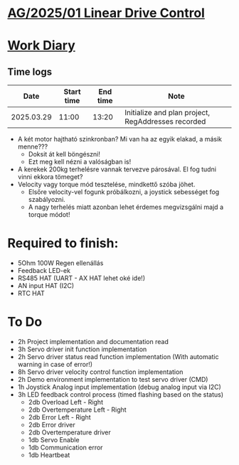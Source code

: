 [AG/2025/01 Linear Drive Control](../README.md)
===

# [Work Diary](/docs/work_diary.md)

## Time logs

| Date          | Start time    | End time  | Note                                                      |
| ---           | ---           | ---       | ---                                                       |
| 2025.03.29    | 11:00         | 13:20     | Initialize and plan project, RegAddresses recorded        | 


- A két motor hajtható szinkronban? Mi van ha az egyik elakad, a másik menne???
    - Doksit át kell böngészni!
    - Ezt meg kell nézni a valóságban is!
- A kerekek 200kg terhelésre vannak tervezve párosával. El fog tudni vinni ekkora tömeget?
- Velocity vagy torque mód tesztelése, mindkettő szóba jöhet.
    - Elsőre velocity-vel fogunk próbálkozni, a joystick sebességet fog szabályozni.
    - A nagy terhelés miatt azonban lehet érdemes megvizsgálni majd a torque módot!

# Required to finish:

- 5Ohm 100W Regen ellenállás
- Feedback LED-ek
- RS485 HAT (UART - AX HAT lehet oké ide!)
- AN input HAT (I2C)
- RTC HAT

# To Do

- 2h Project implementation and documentation read
- 3h Servo driver init function implementation
- 2h Servo driver status read function implementation (With automatic warning in case of error!)
- 8h Servo driver velocity control function implementation
- 2h Demo environment implementation to test servo driver (CMD)
- 1h Joystick Analog input implementation (debug analog input via I2C)
- 3h LED feedback control process (timed flashing based on the status)
    - 2db Overload Left - Right
    - 2db Overtemperature Left - Right
    - 2db Error Left - Right
    - 2db Error driver
    - 2db Overtemperature driver
    - 1db Servo Enable
    - 1db Communication error
    - 1db Heartbeat

